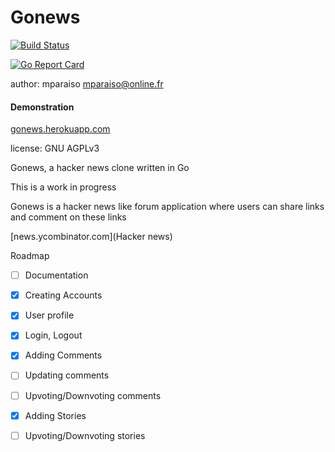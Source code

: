Gonews
======

[![Build Status](https://travis-ci.org/Mparaiso/gonews.svg?branch=master)](https://travis-ci.org/Mparaiso/gonews) 

[![Go Report Card](https://goreportcard.com/badge/github.com/Mparaiso/gonews)](https://goreportcard.com/report/github.com/Mparaiso/gonews)

author: mparaiso <mparaiso@online.fr>

#### Demonstration 

[gonews.herokuapp.com](https://gonews.herokuapp.com)

license: GNU AGPLv3

Gonews, a hacker news clone written in Go

This is a work in progress

Gonews is a hacker news like forum application where users can share links
and comment on these links 

[news.ycombinator.com](Hacker news)

Roadmap

- [ ] Documentation
- [x] Creating Accounts
- [x] User profile
- [x] Login, Logout
- [x] Adding Comments
- [ ] Updating comments
- [ ] Upvoting/Downvoting comments
- [x] Adding Stories
- [ ] Upvoting/Downvoting stories



